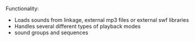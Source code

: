 Functionality:

- Loads sounds from linkage, external mp3 files or external swf libraries
- Handles several different types of playback modes
- sound groups and sequences